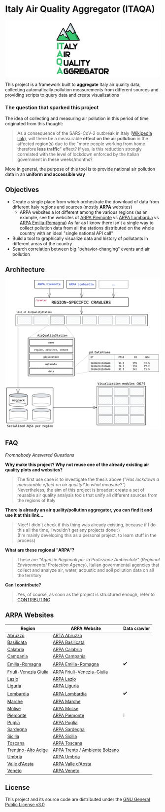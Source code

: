 # Italy Air Quality Aggregator (ITAQA)

![ITAQA](docs/img/banner.png)

This project is a framework built to **aggregate** Italy air quality data, collecting automatically pollution measurements from different sources and providing scripts to query data and create visualizations

### The question that sparked this project

The idea of collecting and measuring air pollution in this period of time originated from this thought:

> As a consequence of the SARS-CoV-2 outbreak in Italy ([Wikipedia link](https://en.wikipedia.org/wiki/2020_coronavirus_pandemic_in_Italy)), will there be a measurable **effect on the air pollution** in the affected region(s) due to the "more people working from home therefore **less traffic**" effect? If yes, is this reduction strongly correlated with the level of lockdown enforced by the Italian government in these weeks/months?

More in general, the purpose of this tool is to provide national air pollution data in an **uniform and accessible way**

## Objectives

* Create a single place from which orchestrate the download of data from different Italy regions and sources (mostly **ARPA** websites)
  * ARPA websites a lot different among the various regions (as an example, see the websites of [ARPA Piemonte](http://www.arpa.piemonte.it/) vs [ARPA Lombardia](https://www.arpalombardia.it/Pages/ARPA_Home_Page.aspx) vs [ARPA Emilia-Romagna](https://www.arpae.it/))
    As far as I know there isn't a single way to collect pollution data from all the stations distributed on the whole country with an ideal "single national API call"
* Build a tool to graphically visualize data and history of pollutants in different areas of the country
* Search correlation between big "behavior-changing" events and air pollution

## Architecture

![Architecture 0.1](docs/architecture/architecture.png)


## FAQ

_Fromnobody Answered Questions_

**Why make this project? Why not reuse one of the already existing air quality plots and websites?**

> The first use case is to investigate the thesis above ("*Has lockdown a measurable effect on air quality? In what measure?"*)  
> Nevertheless, the aim of this project is broader: create a set of reusable air quality analysis tools that unify all different sources from the regions of Italy

**There is already an air quality/pollution aggregator, you can find it and use it at this link...**

> Nice! I didn't check if this thing was already existing, because if I do this all the time, I wouldn't get any projects done :)  
> (I'm mainly developing this as a personal project, to learn stuff in the process)

**What are these regional "ARPA"?**

> These are *"Agenzie Regionali per la Protezione Ambientale"* (*Regional Environmental Protection Agency*), Italian governmental agencies that collect and analyze air, water, acoustic and soil pollution data on all the territory

**Can I contribute?**

> Yes, of course, as soon as the project is structured enough, refer to [CONTRIBUTING](CONTRIBUTING.md)  

## ARPA Websites

| **Region**                                                   | ARPA Website                                                 | Data crawler       |
| ------------------------------------------------------------ | ------------------------------------------------------------ | ------------------ |
| [Abruzzo](http://www.comuni-italiani.it/13/index.html)       | [ARTA Abruzzo](https://www.artaabruzzo.it/)                  |                    |
| [Basilicata](http://www.comuni-italiani.it/17/index.html)    | [ARPA Basilicata](http://www.arpab.it/)                      |                    |
| [Calabria](http://www.comuni-italiani.it/18/index.html)      | [ARPA Calabria](http://www.arpacampania.it/)                 |                    |
| [Campania](http://www.comuni-italiani.it/15/index.html)      | [ARPA Campania](http://www.arpacampania.it/)                 |                    |
| [Emilia-Romagna](http://www.comuni-italiani.it/08/index.html) | [ARPA Emilia-Romagna](https://www.arpae.it/)                 | ✔️                  |
| [Friuli-Venezia Giulia](http://www.comuni-italiani.it/06/index.html) | [ARPA Friuli-Venezia-Giulia](http://www.arpa.fvg.it/cms/)    |                    |
| [Lazio](http://www.comuni-italiani.it/12/index.html)         | [ARPA Lazio](http://www.arpalazio.gov.it/)                   |                    |
| [Liguria](http://www.comuni-italiani.it/07/index.html)       | [ARPA Liguria](https://www.arpal.liguria.it/)                |                    |
| [Lombardia](http://www.comuni-italiani.it/03/index.html)     | [ARPA Lombardia](https://www.arpalombardia.it/Pages/ARPA_Home_Page.aspx) | ✔️                  |
| [Marche](http://www.comuni-italiani.it/11/index.html)        | [ARPA Marche](https://www.arpa.marche.it/)                   |                    |
| [Molise](http://www.comuni-italiani.it/14/index.html)        | [ARPA Molise](http://www.arpamolise.it/)                     |                    |
| [Piemonte](http://www.comuni-italiani.it/01/index.html)      | [ARPA Piemonte](http://www.arpa.piemonte.it/)                | :grey_exclamation: |
| [Puglia](http://www.comuni-italiani.it/16/index.html)        | [ARPA Puglia](http://www.arpa.puglia.it/web/guest/arpa_home) |                    |
| [Sardegna](http://www.comuni-italiani.it/20/index.html)      | [ARPA Sardegna](http://www.sardegnaambiente.it/arpas/)       |                    |
| [Sicilia](http://www.comuni-italiani.it/19/index.html)       | [ARPA Sicilia](https://www.arpa.sicilia.it/)                 |                    |
| [Toscana](http://www.comuni-italiani.it/09/index.html)       | [ARPA Toscana](http://www.arpat.toscana.it/)                 |                    |
| [Trentino-Alto Adige](http://www.comuni-italiani.it/04/index.html) | [APPA Trento](http://www.appa.provincia.tn.it/) / [Ambiente Bolzano](https://ambiente.provincia.bz.it/) |                    |
| [Umbria](http://www.comuni-italiani.it/10/index.html)        | [ARPA Umbria](http://www.arpa.umbria.it/)                    |                    |
| [Valle d'Aosta](http://www.comuni-italiani.it/02/index.html) | [ARPA Valle d'Aosta](https://www.arpa.vda.it/it)             |                    |
| [Veneto](http://www.comuni-italiani.it/05/index.html)        | [ARPA Veneto](https://www.arpa.veneto.it/)                   |                    |

## License

This project and its source code are distributed under the [GNU General Public License v3.0](https://choosealicense.com/licenses/gpl-3.0/)
